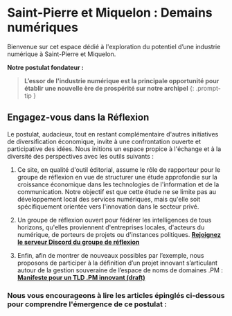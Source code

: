 # Saint-Pierre et Miquelon : Demains numériques

Bienvenue sur cet espace dédié à l'exploration du potentiel d’une industrie numérique à Saint-Pierre et Miquelon.

__Notre postulat fondateur :__

> __L’essor de l'industrie numérique est la principale opportunité pour établir une nouvelle ère de prospérité sur notre archipel__
{: .prompt-tip }


## Engagez-vous dans la Réflexion

Le postulat, audacieux, tout en restant complémentaire d'autres initiatives de diversification économique, invite à une confrontation ouverte et participative des idées. Nous initions un espace propice à l'échange et à la diversité des perspectives avec les outils suivants :

1. Ce site, en qualité d'outil éditorial, assume le rôle de rapporteur pour le groupe de réflexion en vue de structurer une étude approfondie sur la croissance économique dans les technologies de l'information et de la communication. Notre objectif est que cette étude ne se limite pas au développement local des services numériques, mais qu'elle soit spécifiquement orientée vers l'innovation dans le secteur privé.

2. Un groupe de réflexion ouvert pour fédérer les intelligences de tous horizons, qu'elles proviennent d'entreprises locales, d'acteurs du numérique, de porteurs de projets ou d'instances politiques.
__[Rejoignez le serveur Discord du groupe de réflexion](https://discord.gg/EAzUqnBHj2)__

3. Enfin, afin de montrer de nouveaux possibles par l’exemple, nous proposons de participer à la définition d’un projet innovant s’articulant autour de la gestion souveraine de l’espace de noms de domaines .PM : __[Manifeste pour un TLD .PM innovant (draft)](/tld)__


### Nous vous encourageons à lire les articles épinglés ci-dessous pour comprendre l'émergence de ce postulat :